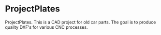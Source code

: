 ProjectPlates
=============

ProjectPlates.
This is a CAD project for old car parts. The goal is to produce quality DXF's for various CNC processes.

